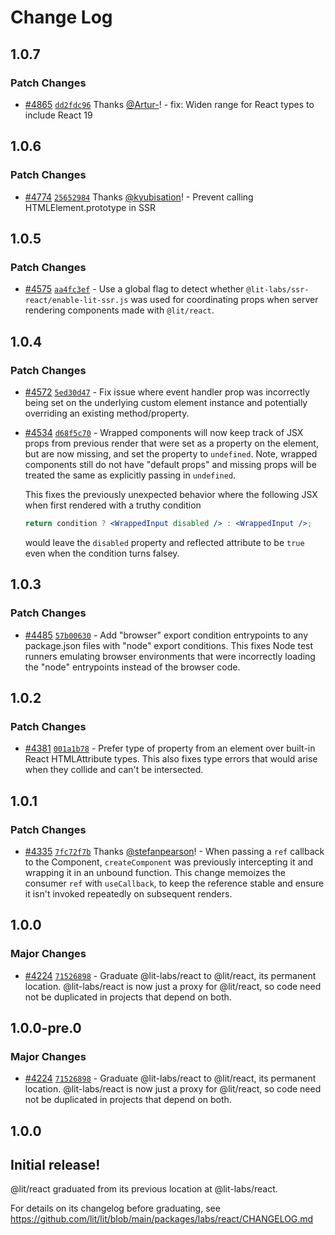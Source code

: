 # Change Log

## 1.0.7

### Patch Changes

- [#4865](https://github.com/lit/lit/pull/4865) [`dd2fdc96`](https://github.com/lit/lit/commit/dd2fdc96441a585f735f3d1daffe65c652bad0df) Thanks [@Artur-](https://github.com/Artur-)! - fix: Widen range for React types to include React 19

## 1.0.6

### Patch Changes

- [#4774](https://github.com/lit/lit/pull/4774) [`25652984`](https://github.com/lit/lit/commit/2565298435d017672a1e7669f176134724c4c806) Thanks [@kyubisation](https://github.com/kyubisation)! - Prevent calling HTMLElement.prototype in SSR

## 1.0.5

### Patch Changes

- [#4575](https://github.com/lit/lit/pull/4575) [`aa4fc3ef`](https://github.com/lit/lit/commit/aa4fc3eff349b202861e597ef7554934b9eaa19a) - Use a global flag to detect whether `@lit-labs/ssr-react/enable-lit-ssr.js` was used for coordinating props when server rendering components made with `@lit/react`.

## 1.0.4

### Patch Changes

- [#4572](https://github.com/lit/lit/pull/4572) [`5ed30d47`](https://github.com/lit/lit/commit/5ed30d47f7c2d5574293a9caf73cdf13a1907dcd) - Fix issue where event handler prop was incorrectly being set on the underlying custom element instance and potentially overriding an existing method/property.

- [#4534](https://github.com/lit/lit/pull/4534) [`d68f5c70`](https://github.com/lit/lit/commit/d68f5c705484b9f6ea1f553d4851a9aa6a440db0) - Wrapped components will now keep track of JSX props from previous render that were set as a property on the element, but are now missing, and set the property to `undefined`. Note, wrapped components still do not have "default props" and missing props will be treated the same as explicitly passing in `undefined`.

  This fixes the previously unexpected behavior where the following JSX when first rendered with a truthy condition

  ```jsx
  return condition ? <WrappedInput disabled /> : <WrappedInput />;
  ```

  would leave the `disabled` property and reflected attribute to be `true` even when the condition turns falsey.

## 1.0.3

### Patch Changes

- [#4485](https://github.com/lit/lit/pull/4485) [`57b00630`](https://github.com/lit/lit/commit/57b006306c269bd835979935dae3062599c4fccf) - Add "browser" export condition entrypoints to any package.json files with "node"
  export conditions. This fixes Node test runners emulating browser environments that were incorrectly loading the
  "node" entrypoints instead of the browser code.

## 1.0.2

### Patch Changes

- [#4381](https://github.com/lit/lit/pull/4381) [`001a1b78`](https://github.com/lit/lit/commit/001a1b78074aa799946c0db798bacc1ba1422cbf) - Prefer type of property from an element over built-in React HTMLAttribute types. This also fixes type errors that would arise when they collide and can't be intersected.

## 1.0.1

### Patch Changes

- [#4335](https://github.com/lit/lit/pull/4335) [`7fc72f7b`](https://github.com/lit/lit/commit/7fc72f7b1769d80961229537606083371a7dc1e8) Thanks [@stefanpearson](https://github.com/stefanpearson)! - When passing a `ref` callback to the Component, `createComponent` was previously intercepting it and wrapping it in an unbound function. This change memoizes the consumer `ref` with `useCallback`, to keep the reference stable and ensure it isn't invoked repeatedly on subsequent renders.

## 1.0.0

### Major Changes

- [#4224](https://github.com/lit/lit/pull/4224) [`71526898`](https://github.com/lit/lit/commit/71526898cc33ff8a466b9dcabb89d601ec862b9a) - Graduate @lit-labs/react to @lit/react, its permanent location. @lit-labs/react is now just a proxy for @lit/react, so code need not be duplicated in projects that depend on both.

## 1.0.0-pre.0

### Major Changes

- [#4224](https://github.com/lit/lit/pull/4224) [`71526898`](https://github.com/lit/lit/commit/71526898cc33ff8a466b9dcabb89d601ec862b9a) - Graduate @lit-labs/react to @lit/react, its permanent location. @lit-labs/react is now just a proxy for @lit/react, so code need not be duplicated in projects that depend on both.

## 1.0.0

## Initial release!

@lit/react graduated from its previous location at @lit-labs/react.

For details on its changelog before graduating, see https://github.com/lit/lit/blob/main/packages/labs/react/CHANGELOG.md
